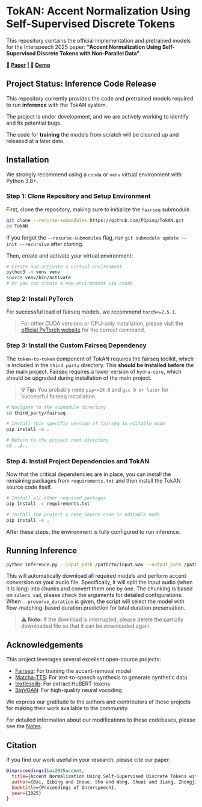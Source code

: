 # TokAN: Accent Normalization Using Self-Supervised Discrete Tokens

This repository contains the official implementation and pretrained models for the Interspeech 2025 paper: **"Accent Normalization Using Self-Supervised Discrete Tokens with Non-Parallel Data"**.

**📄 [Paper](https://arxiv.org/abs/2507.17735) | 🎵 [Demo](https://p1ping.github.io/TokAN-Demo/)**

## Project Status: Inference Code Release

This repository currently provides the code and pretrained models required to run **inference** with the TokAN system.

The project is under development, and we are actively working to identify and fix potential bugs.

The code for **training** the models from scratch will be cleaned up and released at a later date.


## Installation

We strongly recommend using a `conda` or `venv` virtual environment with Python 3.8+.

### Step 1: Clone Repository and Setup Environment

First, clone the repository, making sure to initialize the `fairseq` submodule.

```bash
git clone --recurse-submodules https://github.com/P1ping/TokAN.git
cd TokAN
```

If you forgot the `--recurse-submodules` flag, run `git submodule update --init --recursive` after cloning.

Then, create and activate your virtual environment:
```bash
# Create and activate a virtual environment
python3 -m venv venv
source venv/bin/activate
# Or you can create a new environment via conda
```

### Step 2: Install PyTorch

For successful load of fairseq models, we recommend `torch<=2.5.1`.

> For other CUDA versions or CPU-only installation, please visit the [official PyTorch website](https://pytorch.org/get-started/locally/) for the correct command.

### Step 3: Install the Custom Fairseq Dependency

The `token-to-token` component of TokAN requires the fairseq toolkit, which is included in the `third_party` directory.
This **should be installed before** the the main project. Fairseq requires a lower version of `hydra-core`, which should be upgraded during installation of the main project.

> **💡 Tip:** You probably need `pip<=24.0` and `gcc 9 or later` for successful fairseq installation.

```bash
# Navigate to the submodule directory
cd third_party/fairseq

# Install this specific version of fairseq in editable mode
pip install -e .

# Return to the project root directory
cd ../..
```

### Step 4: Install Project Dependencies and TokAN

Now that the critical dependencies are in place, you can install the remaining packages from `requirements.txt` and then install the TokAN source code itself.

```bash
# Install all other required packages
pip install -r requirements.txt

# Install the project's core source code in editable mode
pip install -e .
```

After these steps, the environment is fully configured to run inference.

## Running Inference

```bash
python inference.py --input_path /path/to/input.wav --output_path /path/to/output.wav --download_models
```

This will automatically download all required models and perform accent conversion on your audio file. Specifically, it will split the input audio (when it is long) into chunks and convert them one by one. The chunking is based on `silero_vad`, please check the arguments for detailed configurations. When `--preserve_duration` is given, the script will select the model with flow-matching-based duration prediction for total duration preservation.

> **⚠️ Note:** If the download is interrupted, please delete the partially downloaded file so that it can be downloaded again.

## Acknowledgements

This project leverages several excellent open-source projects:

- [Fairseq](https://github.com/facebookresearch/fairseq): For training the accent-removal model
- [Matcha-TTS](https://github.com/shivammehta25/Matcha-TTS): For text-to-speech synthesis to generate synthetic data
- [textlesslib](https://github.com/facebookresearch/textlesslib): For extract HuBERT tokens
- [BigVGAN](https://github.com/NVIDIA/BigVGAN): For high-quality neural vocoding

We express our gratitude to the authors and contributors of these projects for making their work available to the community.

For detailed information about our modifications to these codebases, please see the [Notes](tokan/README.md).

## Citation

If you find our work useful in your research, please cite our paper:

```bibtex
@inproceedings{bai2025accent,
  title={Accent Normalization Using Self-Supervised Discrete Tokens with Non-Parallel Data},
  author={Bai, Qibing and Inoue, Sho and Wang, Shuai and Jiang, Zhongjie and Wang, Yannan and Li, Haizhou},
  booktitle={Proceedings of Interspeech},
  year={2025}
}